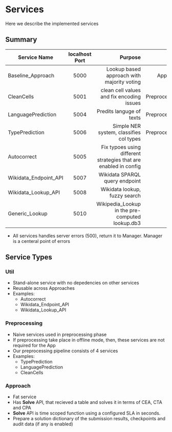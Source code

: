 # Services
 
Here we describe the implemented services 

## Summary

| Service Name  | localhost Port | Purpose  | Type | docker  | Status | 
| ------------- |:-------------:| -----:| -----:| -----:| -----:|
| Baseline_Approach | 5000 | Lookup based approach with majority voting  | Approach | Baseline_Approach/5000 | |
| CleanCells | 5001 | clean cell values and fix encoding issues  | Preprocessing | CleanCells/5000 | |
| LanguagePrediction | 5004 | Predits languge of texts  | Preprocessing | LanguagePrediction/5000 | |
| TypePrediction | 5006 | Simple NER system, classifies col types | Preprocessing | TypePrediction/5000 | |
| Autocorrect | 5005 | Fix typoes using different strategies that are enabled in config  | Util | Autocorrect/5000 |  | 
| Wikidata_Endpoint_API | 5007 | Wikidata SPARQL query endpoint | Util | Wikidata_Endpoint_API/5000 | | 
| Wikidata_Lookup_API | 5008 | Wikidata lookup, fuzzy search | Util | Wikidata_Lookup_API/5000 | |
| Generic_Lookup | 5010 | Wikipedia_Lookup in the pre-computed lookup.db3 | Util | Generic_Lookup/5000 | |

* All services handles server errors (500), return it to Manager. Manager is a centeral point of errors 

## Service Types


### Util
* Stand-alone service with no depedencies on other services
* Reusable across Approaches 
* Examples:
    * Autocorrect
    * Wikidata_Endpoint_API
    * Wikidata_Lookup_API

### Preprocessing
* Naive services used in preprocessing phase 
* If preprocessing take place in offline mode, then, these services are not required for the App
* Our preprocessing pipeline consists of 4 services
* Examples:
    * TypePrediction
    * LanguagePrediction
    * CleanCells

### Approach 
* Fat service
* Has **Solve** API, that recieved a table and solves it in terms of CEA, CTA and CPA
* **Solve** API is time scoped function using a configured SLA in seconds.
* Prepare a solution dictionary of the submission results, checkpoints and audit data (if any is enabled)